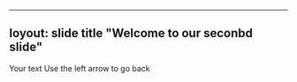 ----
loyout: slide
title "Welcome to our seconbd slide"
-----
Your text
Use the left arrow to go back
